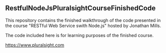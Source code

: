 ## RestfulNodeJsPluralsightCourseFinishedCode 

This repository contains the finished walkthrough of the code presented in the course "RESTful Web Service swith Node.js" hosted by Jonathan Mills. 

The code included here is for learning purposes of the finished course. 


https://www.pluralsight.com 